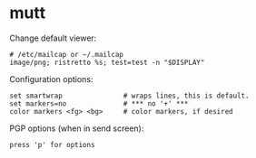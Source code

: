 # mutt

Change default viewer: 

	# /etc/mailcap or ~/.mailcap
	image/png; ristretto %s; test=test -n "$DISPLAY"

Configuration options:

    set smartwrap               # wraps lines, this is default.
    set markers=no              # *** no '+' ***
    color markers <fg> <bg>     # color markers, if desired

PGP options (when in send screen):

    press 'p' for options
